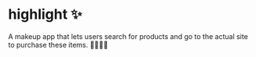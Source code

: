 # highlight ✨

A makeup app that lets users search for products and go to the actual site to purchase these items. 💄💋🎀💖
